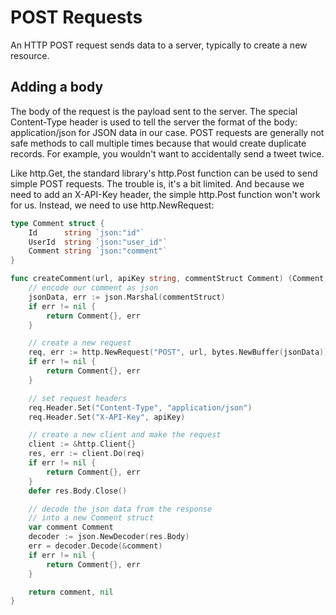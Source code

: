 # POST Requests

An HTTP POST request sends data to a server, typically to create a new resource.

## Adding a body

The body of the request is the payload sent to the server. The special Content-Type header is used to tell the server the format of the body: application/json for JSON data in our case. POST requests are generally not safe methods to call multiple times because that would create duplicate records. For example, you wouldn't want to accidentally send a tweet twice.

Like http.Get, the standard library's http.Post function can be used to send simple POST requests. The trouble is, it's a bit limited. And because we need to add an X-API-Key header, the simple http.Post function won't work for us. Instead, we need to use http.NewRequest:

```go
type Comment struct {
	Id      string `json:"id"`
	UserId  string `json:"user_id"`
	Comment string `json:"comment"`
}

func createComment(url, apiKey string, commentStruct Comment) (Comment, error) {
    // encode our comment as json
	jsonData, err := json.Marshal(commentStruct)
	if err != nil {
		return Comment{}, err
	}

    // create a new request
	req, err := http.NewRequest("POST", url, bytes.NewBuffer(jsonData))
	if err != nil {
		return Comment{}, err
	}

    // set request headers
	req.Header.Set("Content-Type", "application/json")
    req.Header.Set("X-API-Key", apiKey)

    // create a new client and make the request
	client := &http.Client{}
	res, err := client.Do(req)
	if err != nil {
		return Comment{}, err
	}
	defer res.Body.Close()

    // decode the json data from the response
	// into a new Comment struct
	var comment Comment
	decoder := json.NewDecoder(res.Body)
	err = decoder.Decode(&comment)
	if err != nil {
		return Comment{}, err
	}

	return comment, nil
}
```

